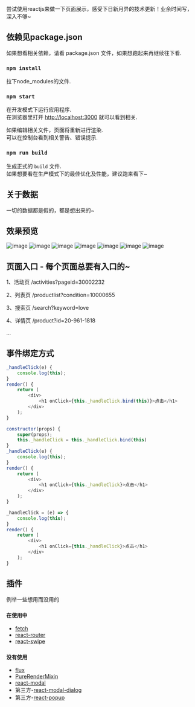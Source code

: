 尝试使用reactjs来做一下页面展示，感受下日新月异的技术更新！业余时间写，深入不够~

## 依赖见package.json

如果想看相关依赖，请看 package.json 文件，如果想跑起来再继续往下看.

### `npm install`

拉下node_modules的文件.

### `npm start`

在开发模式下运行应用程序.<br>
在浏览器里打开 [http://localhost:3000](http://localhost:3000) 就可以看到相关.

如果编辑相关文件，页面将重新进行渲染.<br>
可以在控制台看到相关警告、错误提示.

### `npm run build`

生成正式的 `build` 文件.<br>
如果想要看在生产模式下的最佳优化及性能，建议跑来看下~


## 关于数据

一切的数据都是假的，都是想出来的~


## 效果预览
![image](https://github.com/meizikeai/reactjs-practice/blob/master/public/preview/preview-01.png)
![image](https://github.com/meizikeai/reactjs-practice/blob/master/public/preview/preview-02.png)
![image](https://github.com/meizikeai/reactjs-practice/blob/master/public/preview/preview-03.png)
![image](https://github.com/meizikeai/reactjs-practice/blob/master/public/preview/preview-04.png)
![image](https://github.com/meizikeai/reactjs-practice/blob/master/public/preview/preview-05.png)
![image](https://github.com/meizikeai/reactjs-practice/blob/master/public/preview/preview-06.png)
![image](https://github.com/meizikeai/reactjs-practice/blob/master/public/preview/preview-07.png)


## 页面入口 - 每个页面总要有入口的~

1、活动页
/activities?pageid=30002232

2、列表页
/productlist?condition=10000655

3、搜索页
/search?keyword=love

4、详情页
/product?id=20-961-1818

...

## 事件绑定方式
```js
_handleClick(e) {
    console.log(this);
}
render() {
    return (
        <div>
            <h1 onClick={this._handleClick.bind(this)}>点击</h1>
        </div>
    );
}
```

```js
constructor(props) {
    super(props);
    this._handleClick = this._handleClick.bind(this)
}
_handleClick(e) {
    console.log(this);
}
render() {
    return (
        <div>
            <h1 onClick={this._handleClick}>点击</h1>
        </div>
    );
}
```

```js
_handleClick = (e) => {
    console.log(this);
}
render() {
    return (
        <div>
            <h1 onClick={this._handleClick}>点击</h1>
        </div>
    );
}
```

## 插件

例举一些想用而没用的

### `在使用中`

* [fetch](https://github.com/github/fetch)
* [react-router](https://reacttraining.com/react-router/web/api/Route)
* [react-swipe](http://voronianski.github.io/react-swipe)

### `没有使用`

* [flux](https://github.com/facebook/flux)
* [PureRenderMixin](https://reactjs.org/docs/pure-render-mixin.html)
* [react-modal](https://github.com/reactjs/react-modal)
* 第三方-[react-modal-dialog](https://github.com/qimingweng/react-modal-dialog)
* 第三方-[react-popup](https://github.com/minutemailer/react-popup)